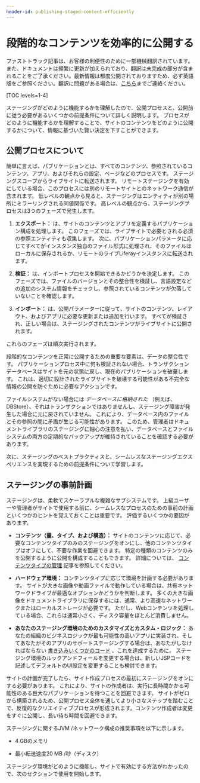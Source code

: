```yaml
---
header-id: publishing-staged-content-efficiently
---
```


# 段階的なコンテンツを効率的に公開する

<p class="alert alert-info"><span class="wysiwyg-color-blue120">ファストトラック記事は、お客様の利便性のために一部機械翻訳されています。また、ドキュメントは頻繁に更新が加えられており、翻訳は未完成の部分が含まれることをご了承ください。最新情報は都度公開されておりますため、必ず英語版をご参照ください。翻訳に問題がある場合は、<a href="mailto:support-content-jp@liferay.com">こちら</a>までご連絡ください。</span></p>

[TOC levels=1-4]

ステージングがどのように機能するかを理解したので、公開プロセスと、公開前に従う必要があるいくつかの前提条件について詳しく説明します。 プロセスがどのように機能するかを理解することで、サイトのコンテンツをどのように公開するかについて、情報に基づいた賢い決定を下すことができます。

## 公開プロセスについて

簡単に言えば、パブリケーションとは、すべてのコンテンツ、参照されているコンテンツ、アプリ、およびそれらの設定、ページなどのプロセスです。 ステージングスコープからライブサイトに転送されます。 リモートステージングを有効にしている場合、このプロセスには別のリモートサイトとのネットワーク通信が含まれます。 低レベルの観点から見ると、ステージングはエンティティが別の場所にミラーリングされる同値関係です。 高レベルの観点から、ステージングプロセスは3つのフェーズで発生します。

1.  **エクスポート：** は、サイトのコンテンツとアプリを定義するパブリケーション構成を処理します。 このフェーズでは、ライブサイトで必要とされる必須の参照エンティティも収集します。 次に、パブリケーションパラメータに応じてすべてがインスタンス独自のファイル形式に処理され、そのファイルはローカルに保存されるか、リモートのライブLiferayインスタンスに転送されます。

2.  **検証：** は、インポートプロセスを開始できるかどうかを決定します。 このフェーズでは、ファイルのバージョンとその整合性を検証し、言語設定などの追加のシステム情報をチェックし、参照されているコンテンツが欠落していないことを確認します。

3.  **インポート：** は、公開パラメーターに従って、サイトのコンテンツ、レイアウト、およびアプリに必要な更新または追加を行います。 すべてが検証され、正しい場合は、ステージングされたコンテンツがライブサイトに公開されます。

これらのフェーズは順次実行されます。

段階的なコンテンツを正常に公開するための重要な要素は、データの整合性です。 パブリケーションプロセス中に何も検証されない場合、トランザクションデータベースはサイトを元の状態に戻し、現在のパブリケーションを破棄します。 これは、適切に設計されたライブサイトを破壊する可能性がある不完全な情報の公開を防ぐために必要なアクションです。

ファイルシステムがない場合には *データベースに格納された* （例えば、DBStore）、それはトランザクションではありませんし、ステージング障害が発生した場合に元に戻されていません。 これにより、データベース内のファイルとその参照の間に矛盾が生じる可能性があります。 このため、管理者はドキュメントライブラリのステージングに細心の注意を払い、データベースとファイルシステムの両方の定期的なバックアップが維持されていることを確認する必要があります。

次に、ステージングのベストプラクティスと、シームレスなステージングエクスペリエンスを実現するための前提条件について学習します。

## ステージングの事前計画

ステージングは、柔軟でスケーラブルな複雑なサブシステムです。 上級ユーザーや管理者がサイトで使用する前に、シームレスなプロセスのための事前の計画といくつかのヒントを覚えておくことは重要です。 評価するいくつかの要因があります。

  - **コンテンツ（量、タイプ、および構造）：** サイトのコンテンツに応じて、必要なコンテンツタイプのみのステージングをオンにし、他のコンテンツタイプはオフにして、不要な作業を回避できます。 特定の種類のコンテンツのみを公開するように公開を構成することもできます。 詳細については、 [コンテンツタイプの管理](/docs/7-1/user/-/knowledge_base/u/managing-content-types-in-staging) 記事を参照してください。

  - **ハードウェア環境：** コンテンツタイプに応じて環境を計画する必要があります。 サイトが大きな画像や動画ファイルで動作している場合は、共有ネットワークドライブが最適なオプションかどうかを判断します。 多くの大きな画像をドキュメントライブラリに保存するには、通常、より高速なネットワークまたはローカルストレージが必要です。 ただし、Webコンテンツを処理している場合、これらは通常小さく、ディスク容量をほとんど消費しません。

  - **あなたのステージング環境のためのカスタマイズとカスタム・ロジック：** あなたの組織のビジネスロジックが最も可能性の高いアプリに実装され、そしてあなたがそのアプリのサポートステージングする場合は、あなたがしなければならない [書き込みいくつかのコード](/docs/7-1/tutorials/-/knowledge_base/t/export-import-and-staging) 、これを達成するために。 ステージング環境のルックアンドフィールを変更する場合は、新しいJSPコードを記述してデフォルトのUI設定を変更することも検討できます。

サイトの計画が完了したら、サイト作成プロセスの最初にステージングをオンにする必要があります。 これにより、サイトの作成者は、実行に長時間かかる可能性のある巨大なパブリケーションを待つことを回避できます。 サイトがゼロから構築されるため、公開プロセス全体を通してより小さなステップを踏むことで、反復的なクリエイティブプロセスが形成されます。コンテンツ作成者は変更をすぐに公開し、長い待ち時間を回避できます。

ステージングに関するJVM /ネットワーク構成の推奨事項を以下に示します。

  - 4 GBのメモリ

  - 最小転送速度20 MB /秒（ディスク）

ステージング環境がどのように機能し、サイトで有効にする方法がわかったので、次のセクションで使用を開始します。
